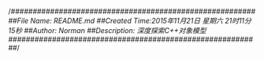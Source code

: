 /*########################################################
##File Name: README.md
##Created Time:2015年11月21日 星期六 21时11分15秒
##Author: Norman 
##Description: 深度探索C++对象模型
##########################################################*/

